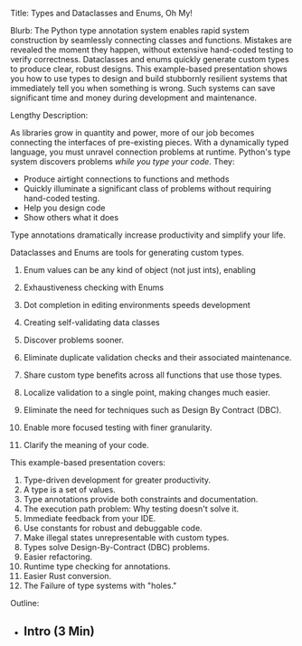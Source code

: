 Title: Types and Dataclasses and Enums, Oh My!

Blurb:
The Python type annotation system enables rapid system construction by seamlessly connecting classes and functions.
Mistakes are revealed the moment they happen, without extensive hand-coded testing to verify correctness.
Dataclasses and enums quickly generate custom types to produce clear, robust designs.
This example-based presentation shows you how to use types to design and build stubbornly resilient systems that immediately tell you when something is wrong.
Such systems can save significant time and money during development and maintenance.

Lengthy Description:

As libraries grow in quantity and power, more of our job becomes connecting the interfaces of pre-existing pieces.
With a dynamically typed language, you must unravel connection problems at runtime.
Python's type system discovers problems *while you type your code*. They:

- Produce airtight connections to functions and methods
- Quickly illuminate a significant class of problems without requiring hand-coded testing.
- Help you design code
- Show others what it does

Type annotations dramatically increase productivity and simplify your life.

Dataclasses and Enums are tools for generating custom types.

1. Enum values can be any kind of object (not just ints), enabling
2. Exhaustiveness checking with Enums
3. Dot completion in editing environments speeds development
4. Creating self-validating data classes

1. Discover problems sooner.
2. Eliminate duplicate validation checks and their associated maintenance.
3. Share custom type benefits across all functions that use those types.
4. Localize validation to a single point, making changes much easier.
5. Eliminate the need for techniques such as Design By Contract (DBC).
6. Enable more focused testing with finer granularity.
7. Clarify the meaning of your code.

This example-based presentation covers:

1. Type-driven development for greater productivity.
2. A type is a set of values.
3. Type annotations provide both constraints and documentation.
4. The execution path problem: Why testing doesn't solve it.
5. Immediate feedback from your IDE.
6. Use constants for robust and debuggable code.
7. Make illegal states unrepresentable with custom types.
8. Types solve Design-By-Contract (DBC) problems.
9. Easier refactoring.
10. Runtime type checking for annotations.
11. Easier Rust conversion.
12. The Failure of type systems with "holes."

Outline:

- Intro (3 Min)
  - 
